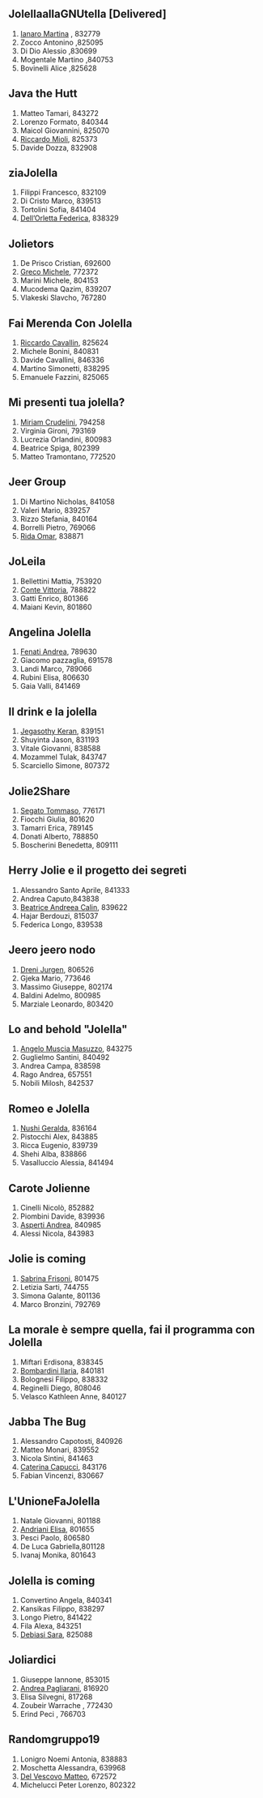 JolellaallaGNUtella [Delivered]
---
1. [Ianaro Martina](mailto:martina.ianaro@studio.unibo.it) , 832779
2. Zocco Antonino ,825095
3. Di Dio Alessio ,830699
4. Mogentale Martino ,840753
5. Bovinelli Alice ,825628

Java the Hutt
---
1. Matteo Tamari, 843272
2. Lorenzo Formato, 840344
3. Maicol Giovannini, 825070
4. [Riccardo Mioli](mailto:riccardo.mioli2@studio.unibo.it), 825373
5. Davide Dozza, 832908

ziaJolella
---
1. Filippi Francesco, 832109
2. Di Cristo Marco, 839513
3. Tortolini Sofia, 841404
4. [Dell’Orletta Federica](mailto:federica.dellorletta@studio.unibo.it), 838329

Jolietors
---
1. De Prisco Cristian, 692600
2. [Greco Michele](mailto:michele.greco2@studio.unibo.it), 772372
3. Marini Michele, 804153
4. Mucodema Qazim, 839207
5. Vlakeski Slavcho, 767280

Fai Merenda Con Jolella 
---
1. [Riccardo Cavallin](mailto:riccardo.cavallin@studio.unibo.it ), 825624 
2. Michele Bonini, 840831 
3. Davide Cavallini, 846336 
4. Martino Simonetti, 838295 
5. Emanuele Fazzini, 825065 

Mi presenti tua jolella?
---
1. [Miriam Crudelini](mailto:miriam.crudelini@studio.unibo.it), 794258
2. Virginia Gironi, 793169
3. Lucrezia Orlandini, 800983
4. Beatrice Spiga, 802399
5. Matteo Tramontano, 772520

Jeer Group
---
1. Di Martino Nicholas, 841058
2. Valeri Mario, 839257
3. Rizzo Stefania, 840164
4. Borrelli Pietro, 769066
5. [Rida Omar](mailto:omar.rida@studio.unibo.it), 838871

JoLeila
---
1. Bellettini Mattia, 753920
2. [Conte Vittoria](mailto:vittoria.conte@studio.unibo.it), 788822
3. Gatti Enrico, 801366
4. Maiani Kevin, 801860

Angelina Jolella
---
1. [Fenati Andrea](mailto:andrea.fenati2@studio.unibo.it), 789630
2. Giacomo pazzaglia, 691578
3. Landi Marco, 789066
4. Rubini Elisa, 806630
5. Gaia Valli, 841469

Il drink e la jolella
---
1. [Jegasothy Keran](mailto:keran.jegasothy@studio.unibo.it), 839151
2. Shuyinta Jason, 831193
3. Vitale Giovanni, 838588
4. Mozammel Tulak, 843747
5. Scarciello Simone, 807372

Jolie2Share
---
1. [Segato Tommaso](mailto:tommaso.segato@studio.unibo.it), 776171
2. Fiocchi Giulia, 801620
3. Tamarri Erica, 789145
4. Donati Alberto, 788850
5. Boscherini Benedetta, 809111

Herry Jolie e il progetto dei segreti
---
1. Alessandro Santo Aprile, 841333 
2. Andrea Caputo,843838 
3. [Beatrice Andreea Calin](mailto:beatrice.calin2@studio.unibo.it), 839622 
4. Hajar Berdouzi, 815037 
5. Federica Longo, 839538  

Jeero jeero nodo
---
1. [Dreni Jurgen](jurgen.dreni@studio.unibo.it), 806526
2. Gjeka Mario, 773646
3. Massimo Giuseppe, 802174
4. Baldini Adelmo, 800985
5. Marziale Leonardo, 803420

Lo and behold "Jolella"
---
1. [Angelo Muscia Masuzzo](mailto:angelo.musciamasuzzo@studio.unibo.it), 843275
2. Guglielmo Santini, 840492
3. Andrea Campa, 838598
4. Rago Andrea, 657551
5. Nobili Milosh, 842537

Romeo e Jolella
---
1. [Nushi Geralda](mailto:geralda.nushi@studio.unibo.it), 836164
2. Pistocchi Alex, 843885
3. Ricca Eugenio, 839739
4. Shehi Alba, 838866
5. Vasalluccio Alessia, 841494

Carote Jolienne
---
1. Cinelli Nicolò, 852882
2. Piombini Davide, 839936
3. [Asperti Andrea](mailto:andrea.asperti2@studio.unibo.it), 840985
4. Alessi Nicola, 843983

Jolie is coming
---
1. [Sabrina Frisoni](mailto:sabrina.frisoni@studio.unibo.it), 801475
2. Letizia Sarti, 744755
3. Simona Galante, 801136
4. Marco Bronzini, 792769

La morale è sempre quella, fai il programma con Jolella
---
1. Miftari Erdisona, 838345
2. [Bombardini Ilaria](mailto:ilaria.bombardini@studio.unibo.it), 840181
3. Bolognesi Filippo, 838332
4. Reginelli Diego, 808046
5. Velasco Kathleen Anne, 840127

Jabba The Bug
---
1. Alessandro Capotosti, 840926
2. Matteo Monari, 839552
3. Nicola Sintini, 841463
4. [Caterina Capucci](mailto:caterina.capucci2@studio.unibo.it), 843176
5. Fabian Vincenzi, 830667

L'UnioneFaJolella
---
1. Natale Giovanni, 801188
2. [Andriani Elisa](mailto:elisa.andriani2@studio.unibo.it), 801655
3. Pesci Paolo, 806580
4. De Luca Gabriella,801128
5. Ivanaj Monika, 801643

Jolella is coming
---
1. Convertino Angela, 840341
2. Kansikas Filippo, 838297
3. Longo Pietro, 841422
4. Fila Alexa, 843251
5. [Debiasi Sara](mailto:sara.debiasi@studio.unibo.it), 825088

Joliardici
---
1. Giuseppe Iannone, 853015
2. [Andrea Pagliarani](mailto:andrea.pagliarani6@studio.unibo.it), 816920
3. Elisa Silvegni, 817268
4. Zoubeir Warrache , 772430
5. Erind Peci , 766703

Randomgruppo19
---
1. Lonigro Noemi Antonia, 838883 
2. Moschetta Alessandra, 639968 
3. [Del Vescovo Matteo](mailto:matteo.delvescovo@studio.unibo.it), 672572 
4. Michelucci Peter Lorenzo, 802322 
